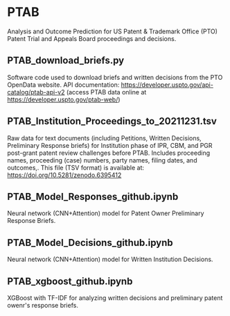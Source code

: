 # PTAB
Analysis and Outcome Prediction for US Patent & Trademark Office (PTO) Patent Trial and Appeals Board proceedings and decisions.

## PTAB_download_briefs.py
Software code used to download briefs and written decisions from the PTO OpenData website. API documentation: https://developer.uspto.gov/api-catalog/ptab-api-v2 (access PTAB data online at https://developer.uspto.gov/ptab-web/)

## PTAB_Institution_Proceedings_to_20211231.tsv
Raw data for text documents (including Petitions, Written Decisions, Preliminary Response briefs) for Institution phase of IPR, CBM, and PGR post-grant patent review challenges before PTAB. Includes proceeding names, proceeding (case) numbers, party names, filing dates, and outcomes,. This file (TSV format) is available at: https://doi.org/10.5281/zenodo.6395412

## PTAB_Model_Responses_github.ipynb
Neural network (CNN+Attention) model for Patent Owner Preliminary Response Briefs.

## PTAB_Model_Decisions_github.ipynb
Neural network (CNN+Attention) model for Written Institution Decisions.

## PTAB_xgboost_github.ipynb
XGBoost with TF-IDF for analyzing written decisions and preliminary patent owenr's response briefs.
